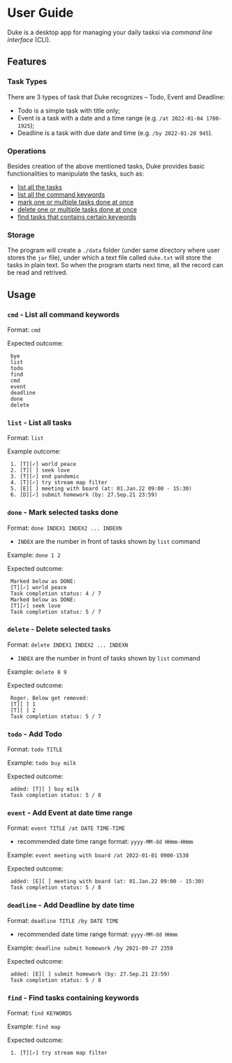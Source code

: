 # User Guide
Duke is a desktop app for managing your daily tasksi via _command line interface_ (CLI). 

## Features 

### Task Types
There are 3 types of task that Duke recognizes – Todo, Event and Deadline:  
+ Todo is a simple task with title only; 
+ Event is a task with a date and a time range (e.g. `/at 2022-01-04 1700-1925`);
+ Deadline is a task with due date and time (e.g. `/by 2022-01-20 945`).

### Operations
Besides creation of the above mentioned tasks, Duke provides basic functionalities to manipulate the tasks, such as: 
+ [list all the tasks](#list---List-all-tasks)
+ [list all the command keywords](#cmd---List-all-commend-keywords)
+ [mark one or multiple tasks done at once](#done---Mark-selected-tasks-done)
+ [delete one or multiple tasks done at once](#delete---Delete-seleted-tasks)
+ [find tasks that contains certain keywords](#find---Find-tasks-containing-keywords)

### Storage
The program will create a `./data` folder (under same directory where user stores the `jar` file), under which a text file called `duke.txt` will store the tasks in plain text. So when the program starts next time, all the record can be read and retrived. 

## Usage

### `cmd` - List all command keywords

Format: `cmd`

Expected outcome:

```
 bye
 list
 todo
 find
 cmd
 event
 deadline
 done
 delete
```
### `list` - List all tasks

Format: `list`

Example outcome:
```
 1. [T][✓] world peace
 2. [T][ ] seek love
 3. [T][✓] end pandemic
 4. [T][✓] try stream map filter
 5. [E][ ] meeting with board (at: 01.Jan.22 09:00 - 15:30)
 6. [D][✓] submit homework (by: 27.Sep.21 23:59)
```
### `done` - Mark selected tasks done

Format: `done INDEX1 INDEX2 ... INDEXN`
- `INDEX` are the number in front of tasks shown by `list` command

Example: `done 1 2`

Expected outcome:
```
 Marked below as DONE:
 [T][✓] world peace
 Task completion status: 4 / 7
 Marked below as DONE:
 [T][✓] seek love
 Task completion status: 5 / 7
```

### `delete` - Delete selected tasks 

Format: `delete INDEX1 INDEX2 ... INDEXN`
- `INDEX` are the number in front of tasks shown by `list` command

Example: `delete 8 9`

Expected outcome:
```
 Roger. Below get removed: 
 [T][ ] 1
 [T][ ] 2
 Task completion status: 5 / 7
```

### `todo` - Add Todo

Format: `todo TITLE`

Example: `todo buy milk`

Expected outcome:
```
 added: [T][ ] buy milk
 Task completion status: 5 / 8
```

### `event` - Add Event at date time range 

Format: `event TITLE /at DATE TIME-TIME`
- recommended date time range format: `yyyy-MM-dd HHmm-HHmm`

Example: `event meeting with board /at 2022-01-01 0900-1530`

Expected outcome:
```
 added: [E][ ] meeting with board (at: 01.Jan.22 09:00 - 15:30)
 Task completion status: 5 / 8
```

### `deadline` - Add Deadline by date time

Format: `deadline TITLE /by DATE TIME`
- recommended date time range format: `yyyy-MM-dd HHmm`

Example: `deadline submit homework /by 2021-09-27 2359`

Expected outcome:
```
 added: [E][ ] submit homework (by: 27.Sep.21 23:59)
 Task completion status: 5 / 8
```

### `find` - Find tasks containing keywords

Format: `find KEYWORDS`

Example: `find map`

Expected outcome:
```
 1. [T][✓] try stream map filter
```

